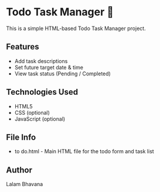 # Todo Task Manager 📝

This is a simple HTML-based Todo Task Manager project.

## Features
- Add task descriptions
- Set future target date & time
- View task status (Pending / Completed)

## Technologies Used
- HTML5
- CSS (optional)
- JavaScript (optional)

## File Info
- to do.html - Main HTML file for the todo form and task list

## Author
Lalam Bhavana
